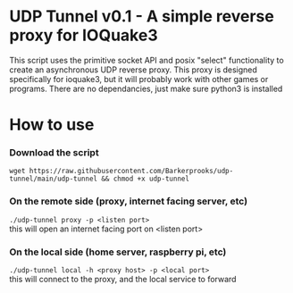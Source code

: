# UDP Tunnel v0.1 - A simple reverse proxy for IOQuake3
This script uses the primitive socket API and posix "select" functionality to create an asynchronous UDP reverse proxy. This proxy is designed specifically for ioquake3, but it will probably work
with other games or programs. There are no dependancies, just make sure python3 is installed

# How to use
### Download the script
```
wget https://raw.githubusercontent.com/Barkerprooks/udp-tunnel/main/udp-tunnel && chmod +x udp-tunnel
```
### On the remote side (proxy, internet facing server, etc)
`./udp-tunnel proxy -p <listen port>`\
this will open an internet facing port on \<listen port\>
### On the local side (home server, raspberry pi, etc)
`./udp-tunnel local -h <proxy host> -p <local port>`\
this will connect to the proxy, and the local service to forward
